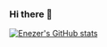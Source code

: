 ### Hi there 👋

<!--
**enezermjema/EnezerMjema** is a ✨ _special_ ✨ repository because its `README.md` (this file) appears on your GitHub profile.

Here are some ideas to get you started:

- 🔭 I’m currently working on understanding gene regulation through association gene expressions to different traits
- 👯 I’m looking to collaborate on variety of projects on genomic analyses and machine learning
-->
[![Enezer's GitHub stats](https://github-readme-stats.vercel.app/api?username=enezermjema)](https://github.com/enezermjema/github-readme-stats)
